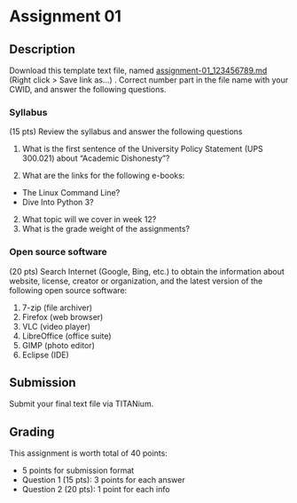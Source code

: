 # Assignment 01

## Description

Download this template text file, named [assignment-01_123456789.md](http://j.mp/1Qz4F4N) (Right click > Save link as...) . Correct number part in the file name with your CWID, and answer the following questions.

### Syllabus

(15 pts) Review the syllabus and answer the following questions

1. What is the first sentence of the University Policy Statement (UPS 300.021) about “Academic Dishonesty”?

1. What are the links for the following e-books:

  * The Linux Command Line?
  * Dive Into Python 3?

2. What topic will we cover in week 12?
3. What is the grade weight of the assignments?

### Open source software

(20 pts) Search Internet (Google, Bing, etc.) to obtain the information about website, license, creator or organization, and the latest version of the following open source software:

1. 7-zip (file archiver)
2. Firefox (web browser)
3. VLC (video player)
4. LibreOffice (office suite)
5. GIMP (photo editor)
6. Eclipse (IDE)

## Submission
Submit your final text file via TITANium.

## Grading
This assignment is worth total of 40 points:

  * 5 points for submission format
  * Question 1 (15 pts): 3 points for each answer
  * Question 2 (20 pts): 1 point for each info
